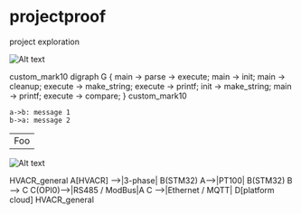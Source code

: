 # projectproof
project exploration

![Alt text](https://g.gravizo.com/source/custom_mark10?https://raw.githubusercontent.com/TLmaK0/projectproof/master/README.md)
<summary></summary>
custom_mark10
 digraph G {
   main -> parse -> execute;
   main -> init;
   main -> cleanup;
   execute -> make_string;
   execute -> printf;
   init -> make_string;
   main -> printf;
   execute -> compare;
 }
custom_mark10
</details>

```jsseq
a->b: message 1
b->a: message 2
```


<table>
    <tr>
        <td>Foo</td>
    </tr>
</table>

![Alt text](https://g.gravizo.com/source/HVACR_general?https://raw.githubusercontent.com/TLmaK0/projectproof/master/README.md)
<summary></summary>
HVACR_general
A[HVACR] -->|3-phase| B(STM32)
A-->|PT100| B(STM32)
B --> C
C(OPI0)-->|RS485 / ModBus|A
C -->|Ethernet / MQTT| D[platform cloud]
HVACR_general
